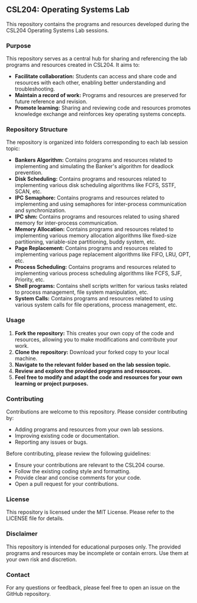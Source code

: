 ## CSL204: Operating Systems Lab

This repository contains the programs and resources developed during the CSL204 Operating Systems Lab sessions.

### Purpose

This repository serves as a central hub for sharing and referencing the lab programs and resources created in CSL204. It aims to:

- **Facilitate collaboration:** Students can access and share code and resources with each other, enabling better understanding and troubleshooting.
- **Maintain a record of work:** Programs and resources are preserved for future reference and revision.
- **Promote learning:** Sharing and reviewing code and resources promotes knowledge exchange and reinforces key operating systems concepts.

### Repository Structure

The repository is organized into folders corresponding to each lab session topic:

- **Bankers Algorithm:** Contains programs and resources related to implementing and simulating the Banker's algorithm for deadlock prevention.
- **Disk Scheduling:** Contains programs and resources related to implementing various disk scheduling algorithms like FCFS, SSTF, SCAN, etc.
- **IPC Semaphore:** Contains programs and resources related to implementing and using semaphores for inter-process communication and synchronization.
- **IPC shm:** Contains programs and resources related to using shared memory for inter-process communication.
- **Memory Allocation:** Contains programs and resources related to implementing various memory allocation algorithms like fixed-size partitioning, variable-size partitioning, buddy system, etc.
- **Page Replacement:** Contains programs and resources related to implementing various page replacement algorithms like FIFO, LRU, OPT, etc.
- **Process Scheduling:** Contains programs and resources related to implementing various process scheduling algorithms like FCFS, SJF, Priority, etc.
- **Shell programs:** Contains shell scripts written for various tasks related to process management, file system manipulation, etc.
- **System Calls:** Contains programs and resources related to using various system calls for file operations, process management, etc.

### Usage

1. **Fork the repository:** This creates your own copy of the code and resources, allowing you to make modifications and contribute your work.
2. **Clone the repository:** Download your forked copy to your local machine.
3. **Navigate to the relevant folder based on the lab session topic.**
4. **Review and explore the provided programs and resources.**
5. **Feel free to modify and adapt the code and resources for your own learning or project purposes.**

### Contributing

Contributions are welcome to this repository. Please consider contributing by:

- Adding programs and resources from your own lab sessions.
- Improving existing code or documentation.
- Reporting any issues or bugs.

Before contributing, please review the following guidelines:

- Ensure your contributions are relevant to the CSL204 course.
- Follow the existing coding style and formatting.
- Provide clear and concise comments for your code.
- Open a pull request for your contributions.

### License

This repository is licensed under the MIT License. Please refer to the LICENSE file for details.

### Disclaimer

This repository is intended for educational purposes only. The provided programs and resources may be incomplete or contain errors. Use them at your own risk and discretion.

### Contact

For any questions or feedback, please feel free to open an issue on the GitHub repository.
